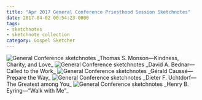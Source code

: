 ```yaml
---
title: "Apr 2017 General Conference Priesthood Session Sketchnotes"
date: 2017-04-02 00:54:23-0000
tags:
- sketchnotes
- sketchnote collection
category: Gospel Sketcher
---
```


<img src="https://gospelsketcher.org/uploads/2018/6dc3709058.jpg" alt="General Conference sketchnotes" />
_Thomas S. Monson—Kindness, Charity, and Love_

<img src="https://gospelsketcher.org/uploads/2018/cda98ff70b.jpg" alt="General Conference sketchnotes" />
_David A. Bednar—Called to the Work_

<img src="https://gospelsketcher.org/uploads/2018/cc3fa78c2a.jpg" alt="General Conference sketchnotes" />
_Gérald Caussé—Prepare the Way_

<img src="https://gospelsketcher.org/uploads/2018/38d5dd5975.jpg" alt="General Conference sketchnotes" />
_Dieter F. Uchtdorf—The Greatest among You_

<img src="https://gospelsketcher.org/uploads/2018/0abce9e943.jpg" alt="General Conference sketchnotes" />
_Henry B. Eyring—“Walk with Me”_